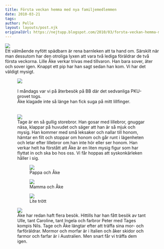 ```yaml
---
title: Första veckan hemma med nya familjemedlemmen
date: 2010-03-21
tags: 	
author: Pelle
layout: layouts/post.njk
originalUrl: https://nejtupp.blogspot.com/2010/03/forsta-veckan-hemma-med-nya.html
---
```


<img src="../../../../img/F%C3%B6rsta+veckan-_MG_0730.jpg"><br>Ett välmående nyfött spädbarn är rena barnleken att ta hand om. Särskilt när man dessutom har den otroliga lyxen att vara två lediga föräldrar de två första veckorna. Lille Åke verkar trivas med tillvaron. Han bara sover, äter och sover igen. Knappt ett pip har han sagt sedan han kom. Vi har det väldigt mysigt.<br>

<figure>
	<img src="../../../../img/%C3%85terbes%C3%B6k+p%C3%A5+S%C3%96S-_MG_0715-blurred.jpg">
	<figcaption><br>I måndags var vi på återbesök på BB där det sedvanliga PKU-provet togs.<br>Åke klagade inte så länge han fick suga på mitt lillfinger.<br><br></span></span></div><br><img src="../../../../img/F%C3%B6rsta+veckan-_MG_0423.jpg"><br>Tage är en så gullig storebror. Han gosar med lillebror, gnuggar näsa, klappar på huvudet och säger att han är så mjuk och mysig. Han kommer med små leksaker och nallar till honom, hämtar en filt och stoppar om honom och går runt i lägenheten och letar efter lillebror om han inte hör eller ser honom. Han verkar helt ha förstått att Åke är en liten mysig figur som har flyttat in och ska bo hos oss. Vi får hoppas att syskonkärleken håller i sig.<br>

<figure>
	<img src="../../../../img/F%C3%B6rsta+veckan-_MG_0756.jpg">
	<figcaption>Pappa och Åke</figcaption>
</figure>

<figure>
	<img src="../../../../img/F%C3%B6rsta+veckan-_MG_0481.jpg">
	<figcaption>Mamma och Åke</figcaption>
</figure>

</div></div><figure>
	<img src="../../../../img/F%C3%B6rsta+veckan-_MG_0735.jpg">
	<figcaption>Lite trött</figcaption>
</figure><img src="../../../../img/F%C3%B6rsta+veckan-_MG_0517.jpg"><br>Åke har redan haft flera besök. Hittills har han fått besök av tant Ulle, tant Caroline, tant Ingela och farbror Peter med Tages kompis Nils. Tage och Åke längtar efter att träffa sina mor- och farföräldrar. Mormor och morfar är i Italien och åker skidor och farmor och farfar är i Australien. Men snart får vi träffa dem igen.
